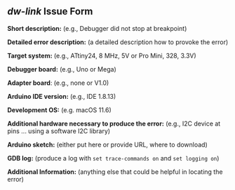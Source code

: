 ## *dw-link* Issue Form

**Short description:** (e.g., Debugger did not stop at breakpoint)

**Detailed error description:** (a detailed description how to provoke the error)

**Target system:** (e.g., ATtiny24, 8 MHz, 5V or Pro Mini, 328, 3.3V)

**Debugger board:** (e.g., Uno or Mega)

**Adapter board**: (e.g., none or V1.0)

**Arduino IDE version:** (e.g., IDE 1.8.13)

**Development OS:** (e.g. macOS 11.6)

**Additional hardware necessary to produce the error:** (e.g., I2C device at pins ... using a software I2C library)

**Arduino sketch:** (either put here or provide URL, where to download)

**GDB log:**  (produce a log with `set trace-commands on` and  `set logging on`)

**Additional Information:** (anything else that could be helpful in locating the error)
